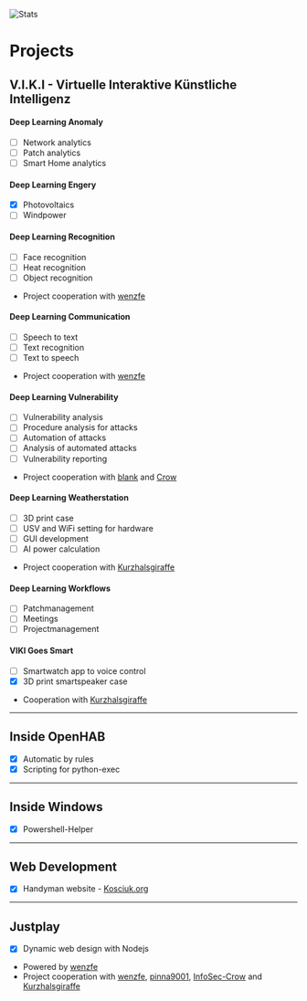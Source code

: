 ![Stats](https://github-readme-stats.vercel.app/api?username=fotox&theme=react&show_icons=true)

# Projects
## V.I.K.I - Virtuelle Interaktive Künstliche Intelligenz 
#### Deep Learning Anomaly
- [ ] Network analytics
- [ ] Patch analytics
- [ ] Smart Home analytics

#### Deep Learning Engery
- [x] Photovoltaics
- [ ] Windpower

#### Deep Learning Recognition
- [ ] Face recognition
- [ ] Heat recognition
- [ ] Object recognition
- Project cooperation with [wenzfe](https://github.com/wenzfe)

#### Deep Learning Communication
- [ ] Speech to text
- [ ] Text recognition
- [ ] Text to speech
- Project cooperation with [wenzfe](https://github.com/wenzfe)

#### Deep Learning Vulnerability
- [ ] Vulnerability analysis
- [ ] Procedure analysis for attacks
- [ ] Automation of attacks
- [ ] Analysis of automated attacks
- [ ] Vulnerability reporting
- Project cooperation with [blank](https://github.com/blanks-hub) and [Crow](https://github.com/InfoSec-Crow)

#### Deep Learning Weatherstation
- [ ] 3D print case
- [ ] USV and WiFi setting for hardware
- [ ] GUI development
- [ ] AI power calculation
- Project cooperation with [Kurzhalsgiraffe](https://github.com/Kurzhalsgiraffe)

#### Deep Learning Workflows
- [ ] Patchmanagement
- [ ] Meetings
- [ ] Projectmanagement

#### VIKI Goes Smart
- [ ] Smartwatch app to voice control 
- [x] 3D print smartspeaker case
- Cooperation with [Kurzhalsgiraffe](https://github.com/Kurzhalsgiraffe)

---

## Inside OpenHAB
- [x] Automatic by rules
- [x] Scripting for python-exec

---

## Inside Windows
- [x] Powershell-Helper

----

## Web Development
- [x] Handyman website - [Kosciuk.org](https://www.kosciuk.org)

----

## Justplay
- [x] Dynamic web design with Nodejs
- Powered by [wenzfe](https://github.com/wenzfe)
- Project cooperation with [wenzfe](https://github.com/wenzfe), [pinna9001](https://github.com/pinna9001), [InfoSec-Crow](https://github.com/InfoSec-Crow) and [Kurzhalsgiraffe](https://github.com/Kurzhalsgiraffe)
